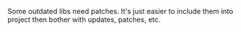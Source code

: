 Some outdated libs need patches. It's just easier to include them into project then bother with updates, patches, etc.